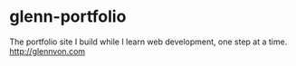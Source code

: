 # glenn-portfolio
The portfolio site I build while I learn web development, one step at a time. http://glennvon.com
